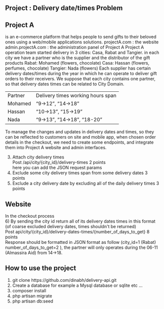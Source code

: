 ## Project : Delivery date/times Problem

Project A 
---------
is an e-commerce platform that helps people to send gifts to their beloved ones
using a web/mobile applications solutions.
projectA.com : the website
admin.projectA.com : the administration panel of Project A
Project A operation team started delivery in 3 cities: Casa, Rabat and Tangier. in each city
we have a partner who is the supplier and the distributor of the gift products
Rabat: Mohamed (flowers, chocolate)
Casa: Hassan (flowers, perfumes, chocolate)
Tangier: Nada (flowers)
Each supplier has certain delivery dates/times during the year in which he can operate to
deliver gift orders to their receivers. We suppose that each city contains one partner, so that
delivery dates times can be related to City Domain.

<table>
    <tr>
        <td>Partner</td>
        <td>Delivery times working hours span</td>
    </tr>
    <tr>
        <td>Mohamed</td>
        <td>“9->12”, “14->18”</td>
    </tr>
    <tr>
        <td>Hassan</td>
        <td>“10->13”, “15->19”</td>
    </tr>
    <tr>
        <td>Nada</td>
        <td>“9->13”, “14->18”, “18-20”</td>
    </tr>
</table>

To manage the changes and updates in delivery dates and times, so they can be reflected to
customers on site and mobile app, when chosen order details in the checkout, we need to 
create some endpoints, and integrate them into Project A website and admin interfaces.

3) Attach city delivery times <br />
Post /api/city/{city_id}/delivery-times 2 points <br />
here you can add the JSON request params <br />
4) Exclude some city delivery times span from some delivery dates 3 points <br />
5) Exclude a city delivery date by excluding all of the daily delivery times 3 points <br />

Website
--------

In the checkout process <br />
6) By sending the city id return all of its delivery dates times in this format (of coarse
excluded delivery dates, times shouldn't be returned) <br />
Post api/city/{city_id}/delivery-dates-times/{number_of_days_to_get} 8 points <br />
Response should be formatted in JSON format as follow (city_id=1 (Rabat) 
number_of_days_to_get=2 ), the partner will only operates during the 06-11 (Almassira Aid)
from 14->18.

## How to use the project

<ol>
<li>
git clone https://github.com/dinabh/delivery-api.git
</li>
<li>
Create a database for example a Mysql database or sqlite etc ...
</li>
<li>
composer install
</li>
<li>
php artisan migrate
</li>
<li>
php artisan db:seed
</li>
</ol>
